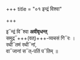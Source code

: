 +++
title = "०१ इन्द्रं विश्वा"

+++

इ᳓न्द्रं वि᳓श्वा **अवीवृधन्त्**  
समुद्र᳓+++(वत्)+++-व्यचसं गि᳓रः ।  
रथी᳓तमं रथी᳓नां,  
वा᳓जानां स᳓त्-पतिं प᳓तिम् ॥
